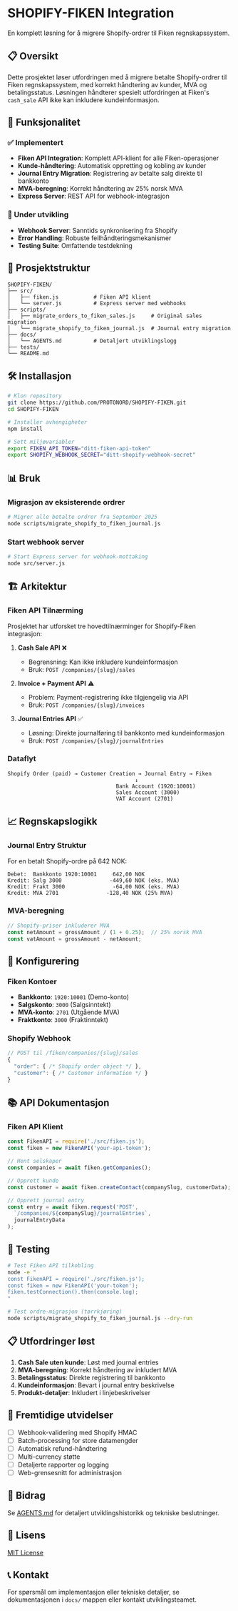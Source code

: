 # SHOPIFY-FIKEN Integration

En komplett løsning for å migrere Shopify-ordrer til Fiken regnskapssystem.

## 📋 Oversikt

Dette prosjektet løser utfordringen med å migrere betalte Shopify-ordrer til Fiken regnskapssystem, med korrekt håndtering av kunder, MVA og betalingsstatus. Løsningen håndterer spesielt utfordringen at Fiken's `cash_sale` API ikke kan inkludere kundeinformasjon.

## 🚀 Funksjonalitet

### ✅ Implementert
- **Fiken API Integration**: Komplett API-klient for alle Fiken-operasjoner
- **Kunde-håndtering**: Automatisk oppretting og kobling av kunder
- **Journal Entry Migration**: Registrering av betalte salg direkte til bankkonto
- **MVA-beregning**: Korrekt håndtering av 25% norsk MVA
- **Express Server**: REST API for webhook-integrasjon

### 🔧 Under utvikling
- **Webhook Server**: Sanntids synkronisering fra Shopify
- **Error Handling**: Robuste feilhåndteringsmekanismer
- **Testing Suite**: Omfattende testdekning

## 📁 Prosjektstruktur

```
SHOPIFY-FIKEN/
├── src/
│   ├── fiken.js           # Fiken API klient
│   └── server.js          # Express server med webhooks
├── scripts/
│   ├── migrate_orders_to_fiken_sales.js     # Original sales migration
│   └── migrate_shopify_to_fiken_journal.js  # Journal entry migration
├── docs/
│   └── AGENTS.md          # Detaljert utviklingslogg
├── tests/
└── README.md
```

## 🛠️ Installasjon

```bash
# Klon repository
git clone https://github.com/PROTONORD/SHOPIFY-FIKEN.git
cd SHOPIFY-FIKEN

# Installer avhengigheter
npm install

# Sett miljøvariabler
export FIKEN_API_TOKEN="ditt-fiken-api-token"
export SHOPIFY_WEBHOOK_SECRET="ditt-shopify-webhook-secret"
```

## 📊 Bruk

### Migrasjon av eksisterende ordrer

```bash
# Migrer alle betalte ordrer fra September 2025
node scripts/migrate_shopify_to_fiken_journal.js
```

### Start webhook server

```bash
# Start Express server for webhook-mottaking
node src/server.js
```

## 🏗️ Arkitektur

### Fiken API Tilnærming

Prosjektet har utforsket tre hovedtilnærminger for Shopify-Fiken integrasjon:

1. **Cash Sale API** ❌
   - Begrensning: Kan ikke inkludere kundeinformasjon
   - Bruk: `POST /companies/{slug}/sales`

2. **Invoice + Payment API** ⚠️
   - Problem: Payment-registrering ikke tilgjengelig via API
   - Bruk: `POST /companies/{slug}/invoices`

3. **Journal Entries API** ✅
   - Løsning: Direkte journalføring til bankkonto med kundeinformasjon
   - Bruk: `POST /companies/{slug}/journalEntries`

### Dataflyt

```
Shopify Order (paid) → Customer Creation → Journal Entry → Fiken
                                        ↓
                                  Bank Account (1920:10001)
                                  Sales Account (3000)
                                  VAT Account (2701)
```

## 📈 Regnskapslogikk

### Journal Entry Struktur

For en betalt Shopify-ordre på 642 NOK:

```
Debet:  Bankkonto 1920:10001     642,00 NOK
Kredit: Salg 3000               -449,60 NOK (eks. MVA)
Kredit: Frakt 3000               -64,00 NOK (eks. MVA)  
Kredit: MVA 2701               -128,40 NOK (25% MVA)
```

### MVA-beregning

```javascript
// Shopify-priser inkluderer MVA
const netAmount = grossAmount / (1 + 0.25);  // 25% norsk MVA
const vatAmount = grossAmount - netAmount;
```

## 🔧 Konfigurering

### Fiken Kontoer

- **Bankkonto**: `1920:10001` (Demo-konto)
- **Salgskonto**: `3000` (Salgsinntekt)
- **MVA-konto**: `2701` (Utgående MVA)
- **Fraktkonto**: `3000` (Fraktinntekt)

### Shopify Webhook

```javascript
// POST til /fiken/companies/{slug}/sales
{
  "order": { /* Shopify order object */ },
  "customer": { /* Customer information */ }
}
```

## 📚 API Dokumentasjon

### Fiken API Klient

```javascript
const FikenAPI = require('./src/fiken.js');
const fiken = new FikenAPI('your-api-token');

// Hent selskaper
const companies = await fiken.getCompanies();

// Opprett kunde
const customer = await fiken.createContact(companySlug, customerData);

// Opprett journal entry
const entry = await fiken.request('POST', 
  `/companies/${companySlug}/journalEntries`, 
  journalEntryData
);
```

## 🧪 Testing

```bash
# Test Fiken API tilkobling
node -e "
const FikenAPI = require('./src/fiken.js');
const fiken = new FikenAPI('your-token');
fiken.testConnection().then(console.log);
"

# Test ordre-migrasjon (tørrkjøring)
node scripts/migrate_shopify_to_fiken_journal.js --dry-run
```

## 📋 Utfordringer løst

1. **Cash Sale uten kunde**: Løst med journal entries
2. **MVA-beregning**: Korrekt håndtering av inkludert MVA
3. **Betalingsstatus**: Direkte registrering til bankkonto
4. **Kundeinformasjon**: Bevart i journal entry beskrivelse
5. **Produkt-detaljer**: Inkludert i linjebeskrivelser

## 🔮 Fremtidige utvidelser

- [ ] Webhook-validering med Shopify HMAC
- [ ] Batch-processing for store datamengder  
- [ ] Automatisk refund-håndtering
- [ ] Multi-currency støtte
- [ ] Detaljerte rapporter og logging
- [ ] Web-grensesnitt for administrasjon

## 🤝 Bidrag

Se [AGENTS.md](docs/AGENTS.md) for detaljert utviklingshistorikk og tekniske beslutninger.

## 📝 Lisens

[MIT License](LICENSE)

## 📞 Kontakt

For spørsmål om implementasjon eller tekniske detaljer, se dokumentasjonen i `docs/` mappen eller kontakt utviklingsteamet.